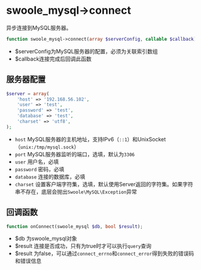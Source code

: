 # swoole_mysql->connect

异步连接到MySQL服务器。

```php
function swoole_mysql->connect(array $serverConfig, callable $callback);
```

* $serverConfig为MySQL服务器的配置，必须为关联索引数组
* $callback连接完成后回调此函数

服务器配置
----
```php
$server = array(
    'host' => '192.168.56.102',
    'user' => 'test',
    'password' => 'test',
    'database' => 'test',
	'charset' => 'utf8',
);
```

* `host`  MySQL服务器的主机地址，支持IPv6（`::1`）和UnixSocket（`unix:/tmp/mysql.sock`）
* `port` MySQL服务器监听的端口，选填，默认为`3306`
* `user` 用户名，必填
* `password` 密码，必填
* `database` 连接的数据库，必填
* `charset` 设置客户端字符集，选填，默认使用Server返回的字符集。如果字符串不存在，底层会抛出`Swoole\MySQL\Exception`异常

回调函数
----
```php
function onConnect(swoole_mysql $db, bool $result);
```
* $db 为swoole_mysql对象
* $result 连接是否成功，只有为true时才可以执行`query`查询
* $result 为false，可以通过`connect_errno`和`connect_error`得到失败的错误码和错误信息
